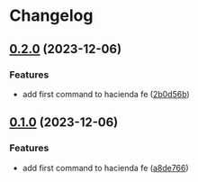 # Changelog

## [0.2.0](https://github.com/kevinah95/hacienda/compare/v0.1.0...v0.2.0) (2023-12-06)


### Features

* add first command to hacienda fe ([2b0d56b](https://github.com/kevinah95/hacienda/commit/2b0d56bd7f5a90ffbc804db638b050c9d058206b))

## [0.1.0](https://github.com/kevinah95/hacienda/compare/v0.0.1...v0.1.0) (2023-12-06)


### Features

* add first command to hacienda fe ([a8de766](https://github.com/kevinah95/hacienda/commit/a8de766d98aaad5837a177faec8ef9a7f03dc67a))
